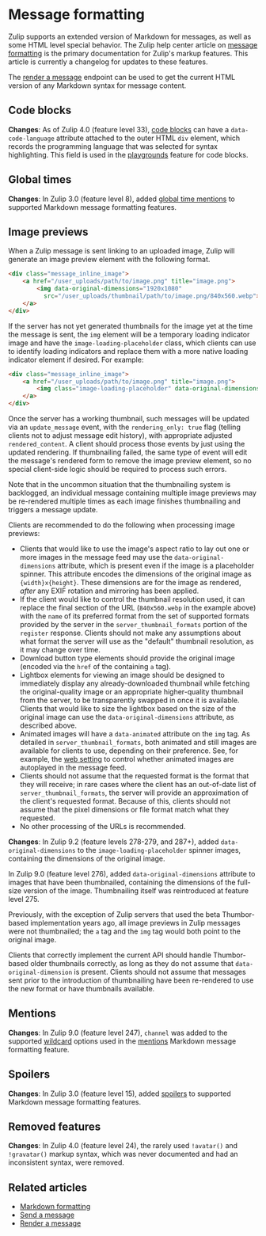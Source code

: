 # Message formatting

Zulip supports an extended version of Markdown for messages, as well as
some HTML level special behavior. The Zulip help center article on [message
formatting](/help/format-your-message-using-markdown) is the primary
documentation for Zulip's markup features. This article is currently a
changelog for updates to these features.

The [render a message](/api/render-message) endpoint can be used to get
the current HTML version of any Markdown syntax for message content.

## Code blocks

**Changes**: As of Zulip 4.0 (feature level 33), [code blocks][help-code]
can have a `data-code-language` attribute attached to the outer HTML
`div` element, which records the programming language that was selected
for syntax highlighting. This field is used in the
[playgrounds][help-playgrounds] feature for code blocks.

## Global times

**Changes**: In Zulip 3.0 (feature level 8), added [global time
mentions][help-global-time] to supported Markdown message formatting
features.

## Image previews

When a Zulip message is sent linking to an uploaded image, Zulip will
generate an image preview element with the following format.

``` html
<div class="message_inline_image">
    <a href="/user_uploads/path/to/image.png" title="image.png">
        <img data-original-dimensions="1920x1080"
          src="/user_uploads/thumbnail/path/to/image.png/840x560.webp">
    </a>
</div>
```

If the server has not yet generated thumbnails for the image yet at
the time the message is sent, the `img` element will be a temporary
loading indicator image and have the `image-loading-placeholder`
class, which clients can use to identify loading indicators and
replace them with a more native loading indicator element if
desired. For example:

``` html
<div class="message_inline_image">
    <a href="/user_uploads/path/to/image.png" title="image.png">
        <img class="image-loading-placeholder" data-original-dimensions="1920x1080" src="/path/to/spinner.png">
    </a>
</div>
```

Once the server has a working thumbnail, such messages will be updated
via an `update_message` event, with the `rendering_only: true` flag
(telling clients not to adjust message edit history), with appropriate
adjusted `rendered_content`. A client should process those events by
just using the updated rendering. If thumbnailing failed, the same
type of event will edit the message's rendered form to remove the
image preview element, so no special client-side logic should be
required to process such errors.

Note that in the uncommon situation that the thumbnailing system is
backlogged, an individual message containing multiple image previews
may be re-rendered multiple times as each image finishes thumbnailing
and triggers a message update.

Clients are recommended to do the following when processing image
previews:

- Clients that would like to use the image's aspect ratio to lay out
  one or more images in the message feed may use the
  `data-original-dimensions` attribute, which is present even if the
  image is a placeholder spinner.  This attribute encodes the
  dimensions of the original image as `{width}x{height}`.  These
  dimensions are for the image as rendered, _after_ any EXIF rotation
  and mirroring has been applied.
- If the client would like to control the thumbnail resolution used,
  it can replace the final section of the URL (`840x560.webp` in the
  example above) with the `name` of its preferred format from the set
  of supported formats provided by the server in the
  `server_thumbnail_formats` portion of the `register`
  response. Clients should not make any assumptions about what format
  the server will use as the "default" thumbnail resolution, as it may
  change over time.
- Download button type elements should provide the original image
  (encoded via the `href` of the containing `a` tag).
- Lightbox elements for viewing an image should be designed to
  immediately display any already-downloaded thumbnail while fetching
  the original-quality image or an appropriate higher-quality
  thumbnail from the server, to be transparently swapped in once it is
  available. Clients that would like to size the lightbox based on the
  size of the original image can use the `data-original-dimensions`
  attribute, as described above.
- Animated images will have a `data-animated` attribute on the `img`
  tag. As detailed in `server_thumbnail_formats`, both animated and
  still images are available for clients to use, depending on their
  preference. See, for example, the [web
  setting](/help/allow-image-link-previews#configure-how-animated-images-are-played)
  to control whether animated images are autoplayed in the message
  feed.
- Clients should not assume that the requested format is the format
  that they will receive; in rare cases where the client has an
  out-of-date list of `server_thumbnail_formats`, the server will
  provide an approximation of the client's requested format.  Because
  of this, clients should not assume that the pixel dimensions or file
  format match what they requested.
- No other processing of the URLs is recommended.

**Changes**: In Zulip 9.2 (feature levels 278-279, and 287+), added
`data-original-dimensions` to the `image-loading-placeholder` spinner
images, containing the dimensions of the original image.

In Zulip 9.0 (feature level 276), added `data-original-dimensions`
attribute to images that have been thumbnailed, containing the
dimensions of the full-size version of the image. Thumbnailing itself
was reintroduced at feature level 275.

Previously, with the exception of Zulip servers that used the beta
Thumbor-based implementation years ago, all image previews in Zulip
messages were not thumbnailed; the `a` tag and the `img` tag would both
point to the original image.

Clients that correctly implement the current API should handle
Thumbor-based older thumbnails correctly, as long as they do not
assume that `data-original-dimension` is present. Clients should not
assume that messages sent prior to the introduction of thumbnailing
have been re-rendered to use the new format or have thumbnails
available.

## Mentions

**Changes**: In Zulip 9.0 (feature level 247), `channel` was added
to the supported [wildcard][help-mention-all] options used in the
[mentions][help-mentions] Markdown message formatting feature.

## Spoilers

**Changes**: In Zulip 3.0 (feature level 15), added
[spoilers][help-spoilers] to supported Markdown message formatting
features.

## Removed features

**Changes**: In Zulip 4.0 (feature level 24), the rarely used `!avatar()`
and `!gravatar()` markup syntax, which was never documented and had an
inconsistent syntax, were removed.

## Related articles

* [Markdown formatting](/help/format-your-message-using-markdown)
* [Send a message](/api/send-message)
* [Render a message](/api/render-message)

[help-code]: /help/code-blocks
[help-playgrounds]: /help/code-blocks#code-playgrounds
[help-spoilers]: /help/spoilers
[help-global-time]: /help/global-times
[help-mentions]: /help/mention-a-user-or-group
[help-mention-all]: /help/mention-a-user-or-group#mention-everyone-on-a-channel

